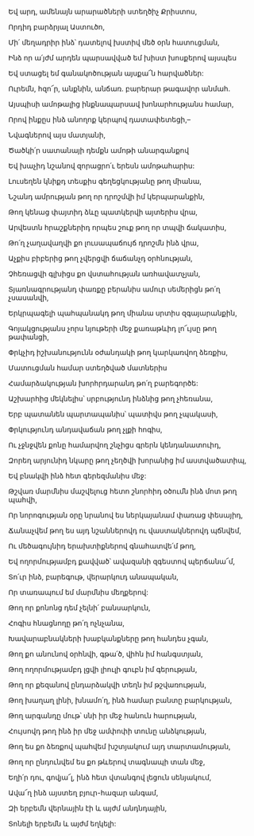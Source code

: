 Եվ արդ, ամենայն արարածների ստեղծիչ Քրիստոս,

Որդիդ բարձրյալ Աստուծո,

Մի՛ մեղադրիր ինձ՝ դատելով խստիվ մեծ օրն հատուցման,

Ինձ որ ա՛յժմ արդեն պարսավված եմ խիստ խոսքերով այսպես

Եվ ստացել եմ գանակոծության այսքա՜ն հարվածներ:

Ուրեմն, հզո՜ր, անքնին, անճառ. բարերար թագավոր անմահ.

Այսպիսի ամոթալից ինքնապարսավ խոնարհությանս համար,

Որով ինքըս ինձ անողոք կերպով դատափետեցի,–

Նվագներով այս մատյանի,

Ծածկի՛ր սատանայի դեմքն ամոթի անարգանքով

Եվ խաչիդ նշանով զորացրո՛ւ երեսն ամոթահարիս:

Լուսեղեն կնիքդ տեսքիս գեղեցկությանը թող միանա,

Նշանդ ամրության թող որ դրոշմվի իմ կերպարանքին,

Թող կենաց փայտիդ ձևը պատկերվի այտերիս վրա,

Արվեստն հրաշքներիդ որպես շուք թող որ տպվի ճակատիս,

Թո՛ղ չաղավաղվի քո լուսապաճույճ դրոշմն ինձ վրա,

Աչքիս բիբերից թող չվերցվի ճաճանչդ օրհնության,

Չհեռացվի գլխիցս քո վստահության առհավատչյան,

Տյառնագրությանդ փառքը բերանիս ամուր սեմերիցն թո՛ղ չսասանվի,

Երկրպագելի պահպանակդ թող միանա սրտիս զգայարանքին,

Գոյակցությանս չորս նյութերի մեջ քառաթևիդ լո՜ւյսը թող թափանցի,

Փրկչիդ իշխանությունն օժանդակի թող կարկառվող ձեռքիս,

Մատուցման համար ստեղծված մատներիս

Համարձակության խորհրդարանդ թո՛ղ բարեգործե:

Աշխարհից մեկնելիս՝ սրբությունդ ինձնից թող չհեռանա,

Երբ պատանեն պարտապանիս՝ պատիվս թող չպակասի,

Փրկությունդ անդավաճան թող չլքի հոգիս,

Ու չջնջվեն քոնը համարվող շնչիցս գրերն կենդանատուիդ,

Զորեղ արյունիդ նկարը թող չեղծվի խորանից իմ աստվածատիպ,

Եվ բնակվի ինձ հետ գերեզմանիս մեջ:

Թշվառ մարմնիս մաշվելուց հետո շնորհիդ օծումն ինձ մոտ թող պահվի,

Որ նորոգության օրը նրանով ես ներկայանամ փառաց փեսայիդ,

Ճանաչվեմ թող ես այդ նշաններովդ ու վաստակներովդ պճնվեմ,

Ու մեծագույնիդ երախտիքներով գնահատվե՛մ թող,

Եվ ողորմությամբդ քավված՝ ավազանի զգեստով պերճանա՜մ,

Տո՛ւր ինձ, բարեգութ, վերարկուդ անապական,

Որ տառապում եմ մարմնիս մեղքերով:

Թող որ քոնոնց դեմ չելնի՛ բանսարկուն,

Հոգիս հնացնողը թո՛ղ ոչնչանա,

Խավարաբնակների խաբկանքները թող հանդես չգան,

Թող քո անունով օրհնվի, գթա՛ծ, վիհն իմ հանգստյան,

Թող ողորմությամբդ լցվի լիուլի գուբն իմ գերության,

Թող որ քեզանով ընդարձակվի տեղն իմ թշվառության,

Թող խաղաղ լինի, խնամո՛ղ, ինձ համար բանտը բարկության,

Թող արգանդը մութ՝ սնի իր մեջ հանուն հարության,

Հույսովդ թող ինձ իր մեջ ամփոփի տունը անձկության,

Թող ես քո ձեռքով պահվեմ խշտյակում այդ տարտամության,

Թող որ ընդունվեմ ես քո թևերով տագնապի տան մեջ,

Եղի՛ր դու, գովյա՜լ, ինձ հետ վտանգով լեցուն սենյակում,

Ավա՜ղ ինձ այստեղ բյուր-հազար անգամ,

Զի երբեմն վերնային էի և այժմ անդնդային,

Տոնելի երբեմն և այժմ եղկելի: